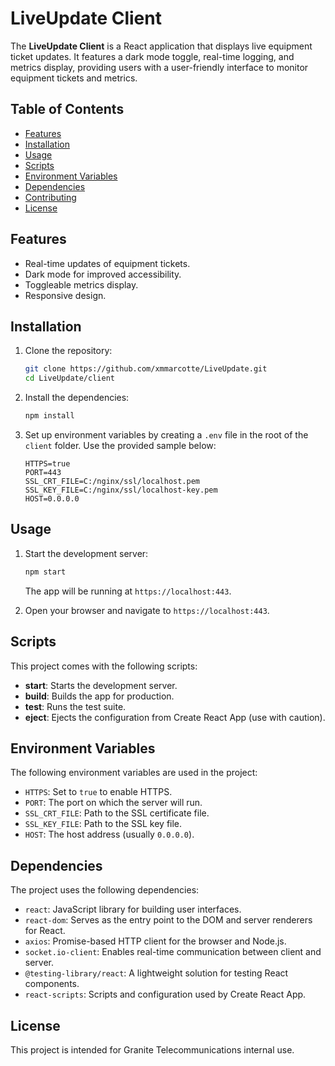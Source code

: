 # LiveUpdate Client

The **LiveUpdate Client** is a React application that displays live equipment ticket updates. It features a dark mode toggle, real-time logging, and metrics display, providing users with a user-friendly interface to monitor equipment tickets and metrics.

## Table of Contents
- [Features](#features)
- [Installation](#installation)
- [Usage](#usage)
- [Scripts](#scripts)
- [Environment Variables](#environment-variables)
- [Dependencies](#dependencies)
- [Contributing](#contributing)
- [License](#license)

## Features
- Real-time updates of equipment tickets.
- Dark mode for improved accessibility.
- Toggleable metrics display.
- Responsive design.

## Installation

1. Clone the repository:

   ```bash
   git clone https://github.com/xmmarcotte/LiveUpdate.git
   cd LiveUpdate/client
   ```

2. Install the dependencies:

   ```bash
   npm install
   ```

3. Set up environment variables by creating a `.env` file in the root of the `client` folder. Use the provided sample below:

   ```env
   HTTPS=true
   PORT=443
   SSL_CRT_FILE=C:/nginx/ssl/localhost.pem
   SSL_KEY_FILE=C:/nginx/ssl/localhost-key.pem
   HOST=0.0.0.0
   ```

## Usage

1. Start the development server:

   ```bash
   npm start
   ```

   The app will be running at `https://localhost:443`.

2. Open your browser and navigate to `https://localhost:443`.

## Scripts

This project comes with the following scripts:

- **start**: Starts the development server.
- **build**: Builds the app for production.
- **test**: Runs the test suite.
- **eject**: Ejects the configuration from Create React App (use with caution).

## Environment Variables

The following environment variables are used in the project:

- `HTTPS`: Set to `true` to enable HTTPS.
- `PORT`: The port on which the server will run.
- `SSL_CRT_FILE`: Path to the SSL certificate file.
- `SSL_KEY_FILE`: Path to the SSL key file.
- `HOST`: The host address (usually `0.0.0.0`).

## Dependencies

The project uses the following dependencies:

- `react`: JavaScript library for building user interfaces.
- `react-dom`: Serves as the entry point to the DOM and server renderers for React.
- `axios`: Promise-based HTTP client for the browser and Node.js.
- `socket.io-client`: Enables real-time communication between client and server.
- `@testing-library/react`: A lightweight solution for testing React components.
- `react-scripts`: Scripts and configuration used by Create React App.

## License

This project is intended for Granite Telecommunications internal use.
